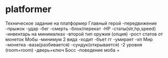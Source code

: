 # platformer
Техническое задание на платформер
Главный герой
-передвижение
-прыжок
-удар
-бег
-смерть
-блок/перекат
-HP
-статы(str,hp,speed)
-инвентарь на минималках
-второй тип оружия (опция)
-рост статов от монеток
Мобы
-минимум 2 вида
-ходит
-бъет гг
-умирает
-хп
Мир
-монетка
-ваза(разбивается)
-сундук(открывается)
-2 уровня (room+room)
-дверь+ключ
Босс
-поведение моба + 

